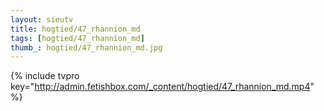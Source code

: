 ```yaml
--- 
layout: sieutv
title: hogtied/47_rhannion_md
tags: [hogtied/47_rhannion_md]
thumb_: hogtied/47_rhannion_md.jpg
---
```

{% include tvpro key="http://admin.fetishbox.com/_content/hogtied/47_rhannion_md.mp4" %} 
